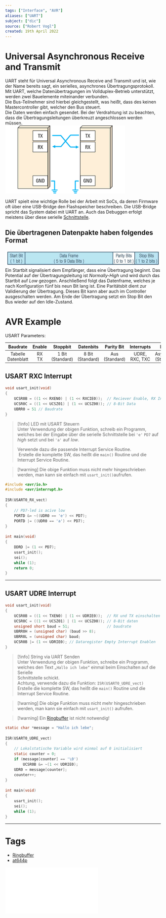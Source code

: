 ```yaml
---
tags: ["Interface", "AVR"]
aliases: ["UART"]
subject: ["dic"]
source: ["Robert Vogl"]
created: 19th April 2022
---
```


# Universal Asynchronous Receive and Transmit

UART steht für Universal Asynchronous Receive and Transmit und ist, wie der Name bereits sagt, ein serielles, asynchrones Übertragungsprotokoll.  
Mit UART, welche Datenübertragungen im Vollduplex-Betrieb unterstützt, werden zwei Bauelemente miteinander verbunden.  
Die Bus-Teilnehmer sind hierbei gleichgestellt, was heißt, dass des keinen Mastercontroller gibt, welcher den Bus steuert.  
Die Daten werden einfach gesendet. Bei der Verdrahtung ist zu beachten, dass die Übertragungsleitungen überkreuzt angeschlossen werden müssen.  
![UART_Wiring](assets/UART_Wiring.png)

UART spielt eine wichtige Rolle bei der Arbeit mit SoCs, da deren Firmware oft über eine USB-Bridge den Flashspeicher beschreiben. Die USB-Bridge spricht das System dabei mit UART an. Auch das Debuggen erfolgt meistens über diese serielle [Schnittstelle]({MOC}%20Schnittstellen.md).

## Die übertragenen Datenpakte haben folgendes Format

![UART_Frame](assets/UART_Frame.png)  
Ein Startbit signalisiert dem Empfänger, dass eine Übertragung beginnt. Das Potential auf der Übertragungsleitung ist _Normally-High_ und wird durch das Startbit auf _Low_ gezogen. Anschließend folgt das Datenframe, welches je nach Konfiguration fünf bis neun Bit lang ist. Eine Paritätsbit dient zur Validierung der Übertragung. Dieses Bit kann aber auch im Controller ausgeschalten werden. Am Ende der Übertragung setzt ein Stop Bit den Bus wieder auf den Idle-Zustand.

# AVR Example

USART Parameters:

|       Baudrate        |  Enable  |       Stoppbit        |       Datenbits       |     Parity Bit      |   Interrupts   |           Mode            |
|:---------------------:|:--------:|:---------------------:|:---------------------:|:-------------------:|:--------------:|:-------------------------:|
| Tabelle<br>Datenblatt | RX<br>TX | 1 Bit <br> (Standard) | 8 Bit <br> (Standard) | Aus <br> (Standard) | UDRE, RXC, TXC | Asynchron <br> (Standard) |

## USART RXC Interrupt

```c
void usart_init(void)
{
	UCSR0B = ((1 << RXEN0) | (1 << RXCIE0));  // Reciever Enable, RX Interrupt Enable
	UCSR0C = ((1 << UCSZ01) | (1 << UCSZ00)); // 8-Bit Data
	UBRR0 = 51 // Baudrate
}
```

> [!info] LED mit USART Steuern  
> Unter Verwendung der obigen Funktion, schreib ein Programm,  
> welches bei der Eingabe über die serielle Schnittstelle bei `'e'` `PD7` auf _high_ setzt und bei `'a'` auf _low_.
> 
> Verwende dazu die passende Interrupt Service Routine.  
> Erstelle die komplette SW, das heißt die `main()` Routine und die Interrupt Service Routine.

> [!warning] Die obige Funktion muss nicht mehr hingeschrieben werden, man kann sie einfach mit `usart_init()`aufrufen.

```c
#include <avr/io.h>
#include <avr/interrupt.h>

ISR(USART0_RX_vect)
{
	// PD7-led is acive low
	PORTD &= ~((UDR0 == 'e') << PD7);
	PORTD |= ((UDR0 == 'a') << PD7);
}

int main(void)
{
	DDRD |= (1 << PD7);
	usart_init();
	sei();
	while (1);
	return 0;
}
```

---

## USART UDRE Interrupt

```c
void usart_init(void)
{
	UCSR0B = ((1 << TXEN0) | (1 << UDRIE0));  // RX und TX einschalten
	UCSR0C = ((1 << UCSZ01) | (1 << UCSZ00)); // 8-Bit daten
	unsigned short baud = 51;                 // baudrate
	UBRR0H = (unsigned char) (baud >> 8);
	UBRR0L = (unsigned char) baud;
	UCSR0B |= (1 << UDRIE0); // Dataregister Empty Interrupt Enablen
}
```

> [!info] String via UART Senden  
> Unter Verwendung der obigen Funktion, schreibe ein Programm, welches den Text `„Hallo ich lebe“` einmal beim Einschalten auf die Serielle  
> Schnittstelle schickt.  
> Achtung, verwende dazu die Funktion: `ISR(USART0_UDRE_vect)`  
> Erstelle die komplette SW, das heißt die `main()` Routine und die Interrupt Service Routine.

> [!warning] Die obige Funktion muss nicht mehr hingeschrieben werden, man kann sie einfach mit `usart_init()` aufrufen.

> [!warning] Ein [Ringbuffer](Ringbuffer.md) ist nicht notwendig!

```c
static char *message = "Hallo ich lebe";

ISR(USART0_UDRE_vect)
{
	// Lokalstatische Variable wird einmal auf 0 initialisiert
	static counter = 0;
	if (message[counter] == '\0')
		UCSR0B &= ~(1 << UDRIE0);
	UDR0 = message[counter];
	counter++;
}

int main(void)
{
	usart_init();
	sei();
	while (1);
}
```

---

# Tags

- [Ringbuffer](Ringbuffer.md)
- [at644p](AVR%20ATmega644p.md)

![at644p](datasheets/at644p.pdf)
